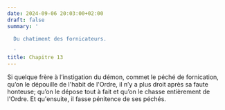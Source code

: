 ```yaml
---
date: 2024-09-06 20:03:00+02:00
draft: false
summary: '

  Du chatiment des fornicateurs.

  '
title: Chapitre 13
---
```





Si quelque frère à l’instigation du démon, commet le péché de fornication, qu’on le dépouille de l'habit de l'Ordre, il n’y a plus droit après sa faute honteuse; qu’on le dépose tout à fait et qu’on le chasse entièrement de l'Ordre. Et qu'ensuite, il fasse pénitence de ses péchés.

